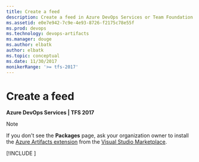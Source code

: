 ```yaml
---
title: Create a feed
description: Create a feed in Azure DevOps Services or Team Foundation Server
ms.assetid: e0e7e942-7c9e-4e93-8726-f2175c78e55f
ms.prod: devops
ms.technology: devops-artifacts
ms.manager: douge
ms.author: elbatk
author: elbatk
ms.topic: conceptual
ms.date: 11/30/2017
monikerRange: '>= tfs-2017'
---
```

 

# Create a feed

**Azure DevOps Services | TFS 2017**

   > [!NOTE] 
   > If you don't see the **Packages** page, ask your organization owner to install the [Azure Artifacts extension](https://marketplace.visualstudio.com/items?itemName=ms.feed) from the [Visual Studio Marketplace](../../marketplace/install-vsts-extension.md).

[!INCLUDE [](../_shared/create-feed.md)]
